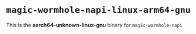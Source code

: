 # `magic-wormhole-napi-linux-arm64-gnu`

This is the **aarch64-unknown-linux-gnu** binary for `magic-wormhole-napi`
